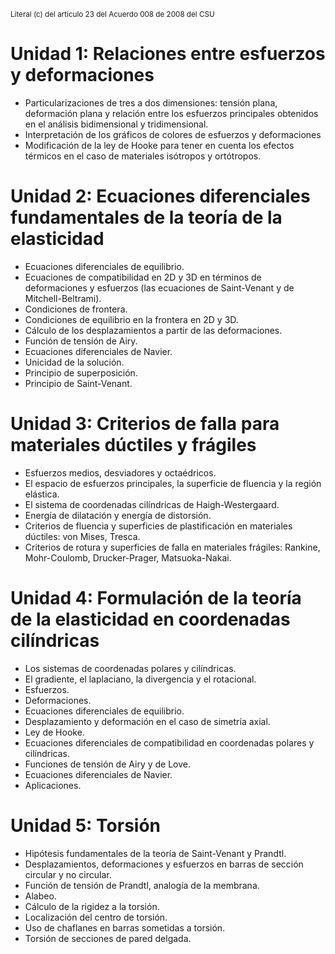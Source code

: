 <sub>Literal (c) del artículo 23 del Acuerdo 008 de 2008 del CSU</sub>

# Unidad 1: Relaciones entre esfuerzos y deformaciones

- Particularizaciones de tres a dos dimensiones: tensión plana, deformación plana y relación entre los esfuerzos principales obtenidos en el análisis bidimensional y tridimensional.
- Interpretación de los gráficos de colores de esfuerzos y deformaciones
- Modificación de la ley de Hooke para tener en cuenta los efectos térmicos en el caso de materiales isótropos y ortótropos.

# Unidad 2: Ecuaciones diferenciales fundamentales de la teoría de la elasticidad

- Ecuaciones diferenciales de equilibrio.
- Ecuaciones de compatibilidad en 2D y 3D en términos de deformaciones y esfuerzos (las ecuaciones de Saint-Venant y de  Mitchell-Beltrami).
- Condiciones de frontera.
- Condiciones de equilibrio en la frontera en 2D y 3D.
- Cálculo de los desplazamientos a partir de las deformaciones.
- Función de tensión de Airy.
- Ecuaciones diferenciales de Navier.
- Unicidad de la solución.
- Principio de superposición.
- Principio de Saint-Venant.

# Unidad 3: Criterios de falla para materiales dúctiles y frágiles
- Esfuerzos medios, desviadores y octaédricos.
- El espacio de esfuerzos principales, la superficie de fluencia y la región elástica.
- El sistema de coordenadas cilíndricas de Haigh-Westergaard.
- Energía de dilatación y energía de distorsión.
- Criterios de fluencia y superficies de plastificación en materiales dúctiles: von Mises, Tresca.
- Criterios de rotura y superficies de falla en materiales frágiles: Rankine, Mohr-Coulomb, Drucker-Prager, Matsuoka-Nakai.

# Unidad 4: Formulación de la teoría de la elasticidad en coordenadas cilíndricas
- Los sistemas de coordenadas polares y cilíndricas.
- El gradiente, el laplaciano, la divergencia y el rotacional.
- Esfuerzos.
- Deformaciones.
- Ecuaciones diferenciales de equilibrio.
- Desplazamiento y deformación en el caso de simetría axial.
- Ley de Hooke.
- Ecuaciones diferenciales de compatibilidad en coordenadas polares y cilíndricas.
- Funciones de tensión de Airy y de Love.
- Ecuaciones diferenciales de Navier.
- Aplicaciones.

# Unidad 5: Torsión

- Hipótesis fundamentales de la teoría de Saint-Venant y Prandtl.
- Desplazamientos, deformaciones y esfuerzos en barras de sección circular y no circular.
- Función de tensión de Prandtl, analogía de la membrana.
- Alabeo.
- Cálculo de la rigidez a la torsión.
- Localización del centro de torsión.
- Uso de chaflanes en barras sometidas a torsión.
- Torsión de secciones de pared delgada.
